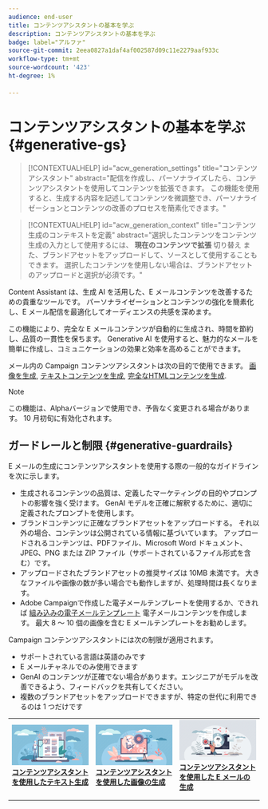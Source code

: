 ```yaml
---
audience: end-user
title: コンテンツアシスタントの基本を学ぶ
description: コンテンツアシスタントの基本を学ぶ
badge: label="アルファ"
source-git-commit: 2eea0827a1daf4af002587d09c11e2279aaf933c
workflow-type: tm+mt
source-wordcount: '423'
ht-degree: 1%

---
```



# コンテンツアシスタントの基本を学ぶ {#generative-gs}

>[!CONTEXTUALHELP]
>id="acw_generation_settings"
>title="コンテンツアシスタント"
>abstract="配信を作成し、パーソナライズしたら、コンテンツアシスタントを使用してコンテンツを拡張できます。 この機能を使用すると、生成する内容を記述してコンテンツを微調整でき、パーソナライゼーションとコンテンツの改善のプロセスを簡素化できます。"


>[!CONTEXTUALHELP]
>id="acw_generation_context"
>title="コンテンツ生成のコンテキストを定義"
>abstract="選択したコンテンツをコンテンツ生成の入力として使用するには、 **現在のコンテンツで拡張** 切り替え また、ブランドアセットをアップロードして、ソースとして使用することもできます。 選択したコンテンツを使用しない場合は、ブランドアセットのアップロードと選択が必須です。"

Content Assistant は、生成 AI を活用した、E メールコンテンツを改善するための貴重なツールです。 パーソナライゼーションとコンテンツの強化を簡素化し、E メール配信を最適化してオーディエンスの共感を深めます。

この機能により、完全な E メールコンテンツが自動的に生成され、時間を節約し、品質の一貫性を保ちます。 Generative AI を使用すると、魅力的なメールを簡単に作成し、コミュニケーションの効果と効率を高めることができます。


メール内の Campaign コンテンツアシスタントは次の目的で使用できます。 [画像を生成](generative-image.md), [テキストコンテンツを生成](generative-content.md), [完全なHTMLコンテンツを生成](generative-email.md).

>[!NOTE]
>
>この機能は、Alphaバージョンで使用でき、予告なく変更される場合があります。 10 月初旬に有効化されます。

## ガードレールと制限 {#generative-guardrails}

E メールの生成にコンテンツアシスタントを使用する際の一般的なガイドラインを次に示します。

* 生成されるコンテンツの品質は、定義したマーケティングの目的やプロンプトの影響を強く受けます。 GenAI モデルを正確に解釈するために、適切に定義されたプロンプトを使用します。 
* ブランドコンテンツに正確なブランドアセットをアップロードする。 それ以外の場合、コンテンツは公開されている情報に基づいています。 アップロードされるコンテンツは、PDFファイル、Microsoft Word ドキュメント、JPEG、PNG または ZIP ファイル（サポートされているファイル形式を含む）です。
* アップロードされたブランドアセットの推奨サイズは 10MB 未満です。 大きなファイルや画像の数が多い場合でも動作しますが、処理時間は長くなります。
* Adobe Campaignで作成した電子メールテンプレートを使用するか、できれば [組み込みの電子メールテンプレート](../content/email-sample-templates.md) 電子メールコンテンツを作成します。 最大 8 ～ 10 個の画像を含む E メールテンプレートをお勧めします。


Campaign コンテンツアシスタントには次の制限が適用されます。

* サポートされている言語は英語のみです
* E メールチャネルでのみ使用できます
* GenAI のコンテンツが正確でない場合があります。エンジニアがモデルを改善できるよう、フィードバックを共有してください。
* 複数のブランドアセットをアップロードできますが、特定の世代に利用できるのは 1 つだけです



<table style="table-layout:fixed"><tr style="border: 0;">
<td>
<a href="generative-content.md">
<img alt="テキストの生成" src="assets/do-not-localize/text-genai.jpeg">
</a>
<div>
<a href="generative-content.md"><strong>コンテンツアシスタントを使用したテキスト生成</strong></a>
</div>
<p>
</td>
<td>
<a href="generative-image.md">
<img alt="画像の生成" src="assets/do-not-localize/image-genai.jpeg">
</a>
<div><a href="generative-image.md"><strong>コンテンツアシスタントを使用した画像の生成</strong>
</div>
<p>
</td>
<td>
<a href="generative-email.md">
<img alt="E メールの生成" src="assets/do-not-localize/email-genai.jpeg">
</a>
<div>
<a href="generative-email.md"><strong>コンテンツアシスタントを使用した E メールの生成</strong></a>
</div>
<p></td>
</tr></table>

